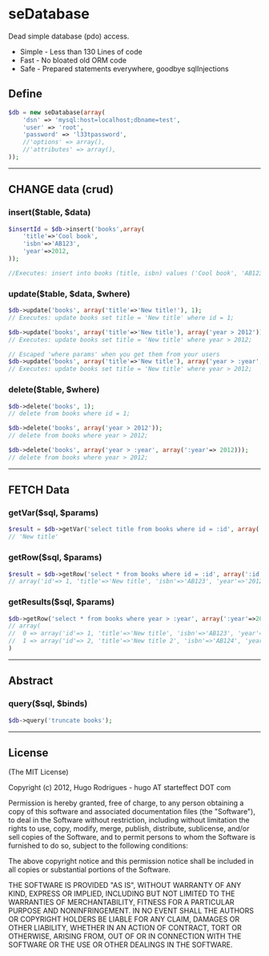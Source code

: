 # seDatabase
Dead simple database (pdo) access.

* Simple - Less than 130 Lines of code
* Fast - No bloated old ORM code
* Safe - Prepared statements everywhere, goodbye sqlInjections


## Define
```php
$db = new seDatabase(array(
	'dsn' => 'mysql:host=localhost;dbname=test',
	'user' => 'root',
	'password' => 'l33tpassword',
	//'options' => array(),
	//'attributes' => array(),
));
```

---

## CHANGE data (crud) 

### insert($table, $data)
```php
$insertId = $db->insert('books',array(
	'title'=>'Cool book',
	'isbn'=>'AB123',
	'year'=>2012,
));

//Executes: insert into books (title, isbn) values ('Cool book', 'AB123');
```


### update($table, $data, $where)
```php
$db->update('books', array('title'=>'New title!'), 1);
// Executes: update books set title = 'New title' where id = 1;

$db->update('books', array('title'=>'New title'), array('year > 2012'));
// Executes: update books set title = 'New title' where year > 2012;

// Escaped 'where params' when you get them from your users
$db->update('books', array('title'=>'New title'), array('year > :year', array(':year'=>2012)));
// Executes: update books set title = 'New title' where year > 2012;
```



### delete($table, $where)
```php
$db->delete('books', 1);
// delete from books where id = 1;

$db->delete('books', array('year > 2012'));
// delete from books where year > 2012;

$db->delete('books', array('year > :year', array(':year'=> 2012)));
// delete from books where year > 2012;
```


---


## FETCH Data

### getVar($sql, $params)
```php
$result = $db->getVar('select title from books where id = :id', array(':id'=>1));
// 'New title'
```


### getRow($sql, $params)
```php
$result = $db->getRow('select * from books where id = :id', array(':id'=>1));
// array('id'=> 1, 'title'=>'New title', 'isbn'=>'AB123', 'year'=>'2012')
```

### getResults($sql, $params)
```php
$db->getRow('select * from books where year > :year', array(':year'=>2012)); 
// array(
// 	0 => array('id'=> 1, 'title'=>'New title', 'isbn'=>'AB123', 'year'=>'2012'),
// 	1 => array('id'=> 2, 'title'=>'New title 2', 'isbn'=>'AB124', 'year'=>'2012'),
)
```


---


## Abstract

### query($sql, $binds)
```php
$db->query('truncate books');
```





---
## License 

(The MIT License)

Copyright (c) 2012, Hugo Rodrigues - hugo AT starteffect DOT com

Permission is hereby granted, free of charge, to any person obtaining a copy
of this software and associated documentation files (the "Software"), to deal
in the Software without restriction, including without limitation the rights
to use, copy, modify, merge, publish, distribute, sublicense, and/or sell
copies of the Software, and to permit persons to whom the Software is
furnished to do so, subject to the following conditions:

The above copyright notice and this permission notice shall be included in
all copies or substantial portions of the Software.

THE SOFTWARE IS PROVIDED "AS IS", WITHOUT WARRANTY OF ANY KIND, EXPRESS OR
IMPLIED, INCLUDING BUT NOT LIMITED TO THE WARRANTIES OF MERCHANTABILITY,
FITNESS FOR A PARTICULAR PURPOSE AND NONINFRINGEMENT. IN NO EVENT SHALL THE
AUTHORS OR COPYRIGHT HOLDERS BE LIABLE FOR ANY CLAIM, DAMAGES OR OTHER
LIABILITY, WHETHER IN AN ACTION OF CONTRACT, TORT OR OTHERWISE, ARISING FROM,
OUT OF OR IN CONNECTION WITH THE SOFTWARE OR THE USE OR OTHER DEALINGS IN
THE SOFTWARE.









